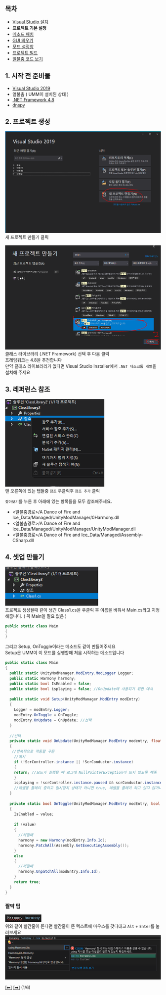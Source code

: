 ## 목차
 - [Visual Studio 설치](https://github.com/najoan125/ADOFAI-Mod-Development-Guide/blob/main/ModdingGuide/dev0.md)
 - **프로젝트 기본 설정**
 - [메소드 패치](https://github.com/najoan125/ADOFAI-Mod-Development-Guide/blob/main/ModdingGuide/dev2.md)
 - [GUI 띄우기](https://github.com/najoan125/ADOFAI-Mod-Development-Guide/blob/main/ModdingGuide/dev3.md)
 - [모드 설정창](https://github.com/najoan125/ADOFAI-Mod-Development-Guide/blob/main/ModdingGuide/dev4.md)
 - [프로젝트 빌드](https://github.com/najoan125/ADOFAI-Mod-Development-Guide/blob/main/ModdingGuide/dev5.md)
 - [얼불춤 코드 보기](https://github.com/najoan125/ADOFAI-Mod-Development-Guide/blob/main/ModdingGuide/dev6.md)

## 1. 시작 전 준비물
 - [Visual Studio 2019](https://github.com/najoan125/ADOFAI-Mod-Development-Guide/blob/main/ModdingGuide/dev0.md)
 - 얼불춤 ( UMM이 설치된 상태 )
 - [.NET Framework 4.8](https://go.microsoft.com/fwlink/?linkid=2088517)
 - [dnspy](https://github.com/dnSpy/dnSpy/releases/download/v6.1.8/dnSpy-net-win64.zip)

## 2. 프로젝트 생성
![프로젝트생성](https://github.com/najoan125/ADOFAI-Mod-Development-Guide/blob/main/ModdingGuide/img/make.png?raw=true)
새 프로젝트 만들기 클릭     
    <br>
![선택](https://github.com/najoan125/ADOFAI-Mod-Development-Guide/blob/main/ModdingGuide/img/select2.png?raw=true)
클래스 라이브러리 (.NET Framework) 선택 후 다음 클릭     
프레임워크는 4.8을 추천합니다     
만약 클래스 라이브러리가 없다면 Visual Studio Installer에서 `.NET 데스크톱 개발`을 설치해 주세요    

## 3. 레퍼런스 참조
![참조](https://github.com/najoan125/ADOFAI-Mod-Development-Guide/blob/main/ModdingGuide/img/add.png?raw=true)      
맨 오른쪽에 있는 탭들중 `참조` 우클릭후 `참조 추가` 클릭    
    
`찾아보기`를 누른 후 아래에 있는 항목들을 모두 참조해주세요.
 - <얼불춤경로>/A Dance of Fire and Ice_Data/Managed/UnityModManager/0Harmony.dll
 - <얼불춤경로>/A Dance of Fire and Ice_Data/Managed/UnityModManager/UnityModManager.dll
 - <얼불춤경로>/A Dance of Fire and Ice_Data/Managed/Assembly-CSharp.dll


## 4. 셋업 만들기
![탭들](https://github.com/najoan125/ADOFAI-Mod-Development-Guide/blob/main/ModdingGuide/img/tabs.png?raw=true)     
프로젝트 생성될때 같이 생긴 Class1.cs을 우클릭 후 이름을 바꿔서 Main.cs라고 지정해줍니다. ( 꼭 Main일 필요 없음 )
```cs
public static class Main
{
}
```
그리고 Setup, OnToggle이라는 메소드도 같이 만들어주세요    
Setup은 UMM이 이 모드를 실행할때 처음 시작하는 메소드입니다

```cs
public static class Main
{
  public static UnityModManager.ModEntry.ModLogger Logger;
  public static Harmony harmony;
  public static bool IsEnabled = false;
  public static bool isplaying = false; //OnUpdate에 사용되기 위한 예시
  
  public static void Setup(UnityModManager.ModEntry modEntry)
  {
    Logger = modEntry.Logger;
    modEntry.OnToggle = OnToggle;
    modEntry.OnUpdate = OnUpdate; //선택
  }
  
  //선택
  private static void OnUpdate(UnityModManager.ModEntry modentry, float deltaTime)
  {
   //반복적으로 작동할 구문
    //예시
    if (!ScrController.instance || !ScrConductor.instance)
    {
	return; //모드가 실행될 때 로그에 NullPointerException이 뜨지 않도록 해줌
    }
    isplaying = !scrController.instance.paused && scrConductor.instance.isGameWorld; 
    //레벨을 플레이 중이고 일시정지 상태가 아니면 true, 레벨을 플레이 하고 있지 않거나 일시정지 상태면 false
  }
  
  private static bool OnToggle(UnityModManager.ModEntry modEntry, bool value)
  {
    IsEnabled = value;
    
    if (value)
    {
      //켜질때
      harmony = new Harmony(modEntry.Info.Id);
      harmony.PatchAll(Assembly.GetExecutingAssembly());
    }
    else
    {
      //꺼질때
      harmony.UnpatchAll(modEntry.Info.Id);
    }
    return true;
  }
}
```


### 짤막 팁
![빨강](https://github.com/najoan125/ADOFAI-Mod-Development-Guide/blob/main/ModdingGuide/img/redline.png?raw=true)     
위와 같이 빨간줄이 뜬다면 빨간줄이 뜬 텍스트에 마우스를 갖다대고 `Alt` + `Enter`를 눌러보세요    
![팁](https://github.com/najoan125/ADOFAI-Mod-Development-Guide/blob/main/ModdingGuide/img/altenter.png?raw=true)     

[[⬅]](https://github.com/najoan125/ADOFAI-Mod-Development-Guide/blob/main/ModdingGuide/dev0.md) [[➡]](https://github.com/najoan125/ADOFAI-Mod-Development-Guide/blob/main/ModdingGuide/dev2.md) (1/6)
